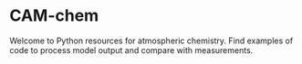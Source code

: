 # CAM-chem
<!--
.. title: Python examples for atmospheric chemistry
.. date: 2020-03-26
.. tags: atmospheric chemistry python examples gallery
.. description: Based off the Unidata one-stop shop for Python in atmospheric science and meteorology
.. author: rrb
-->

Welcome to Python resources for atmospheric chemistry. Find examples of code to process model output and compare with measurements.
